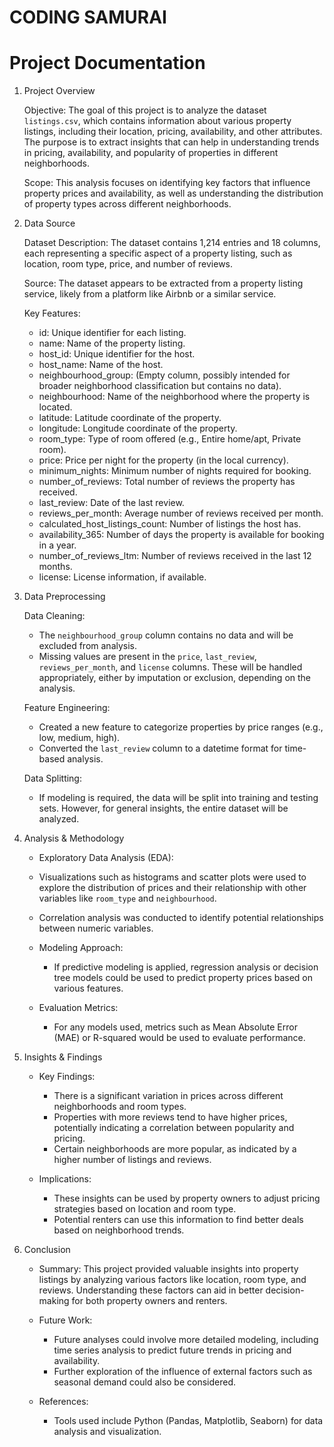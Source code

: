 # CODING SAMURAI
# Project Documentation

1. Project Overview

   Objective: The goal of this project is to analyze the dataset `listings.csv`, which contains information about various property listings, including their location, pricing, availability, and other attributes.
   The purpose is to extract insights that can help in understanding trends in pricing, availability, and popularity of properties in different neighborhoods.
   
   Scope: This analysis focuses on identifying key factors that influence property prices and availability, as well as understanding the distribution of property types across different neighborhoods.

3. Data Source

   Dataset Description: The dataset contains 1,214 entries and 18 columns, each representing a specific aspect of a property listing, such as location, room type, price, and number of reviews.

   Source: The dataset appears to be extracted from a property listing service, likely from a platform like Airbnb or a similar service.

   Key Features:
     - id: Unique identifier for each listing.
     - name: Name of the property listing.
     - host_id: Unique identifier for the host.
     - host_name: Name of the host.
     - neighbourhood_group: (Empty column, possibly intended for broader neighborhood classification but contains no data).
     - neighbourhood: Name of the neighborhood where the property is located.
     - latitude: Latitude coordinate of the property.
     - longitude: Longitude coordinate of the property.
     - room_type: Type of room offered (e.g., Entire home/apt, Private room).
     - price: Price per night for the property (in the local currency).
     - minimum_nights: Minimum number of nights required for booking.
     - number_of_reviews: Total number of reviews the property has received.
     - last_review: Date of the last review.
     - reviews_per_month: Average number of reviews received per month.
     - calculated_host_listings_count: Number of listings the host has.
     - availability_365: Number of days the property is available for booking in a year.
     - number_of_reviews_ltm: Number of reviews received in the last 12 months.
     - license: License information, if available.

4. Data Preprocessing

    Data Cleaning:
     - The `neighbourhood_group` column contains no data and will be excluded from analysis.
     - Missing values are present in the `price`, `last_review`, `reviews_per_month`, and `license` columns. These will be handled appropriately, either by imputation or exclusion, depending on the analysis.
    
    Feature Engineering:
     - Created a new feature to categorize properties by price ranges (e.g., low, medium, high).
     - Converted the `last_review` column to a datetime format for time-based analysis.
    
    Data Splitting:
     - If modeling is required, the data will be split into training and testing sets. However, for general insights, the entire dataset will be analyzed.

4. Analysis & Methodology

    - Exploratory Data Analysis (EDA):
     - Visualizations such as histograms and scatter plots were used to explore the distribution of prices and their relationship with other variables like `room_type` and `neighbourhood`.
     - Correlation analysis was conducted to identify potential relationships between numeric variables.

   - Modeling Approach:
     - If predictive modeling is applied, regression analysis or decision tree models could be used to predict property prices based on various features.

   - Evaluation Metrics:
     - For any models used, metrics such as Mean Absolute Error (MAE) or R-squared would be used to evaluate performance.

5. Insights & Findings

   - Key Findings:
     - There is a significant variation in prices across different neighborhoods and room types.
     - Properties with more reviews tend to have higher prices, potentially indicating a correlation between popularity and pricing.
     - Certain neighborhoods are more popular, as indicated by a higher number of listings and reviews.

   - Implications:
     - These insights can be used by property owners to adjust pricing strategies based on location and room type.
     - Potential renters can use this information to find better deals based on neighborhood trends.

6. Conclusion

   - Summary: This project provided valuable insights into property listings by analyzing various factors like location, room type, and reviews. Understanding these factors can aid in better decision-making for         both property owners and renters.

   - Future Work:
     - Future analyses could involve more detailed modeling, including time series analysis to predict future trends in pricing and availability.
     - Further exploration of the influence of external factors such as seasonal demand could also be considered.

   - References:
     - Tools used include Python (Pandas, Matplotlib, Seaborn) for data analysis and visualization.
